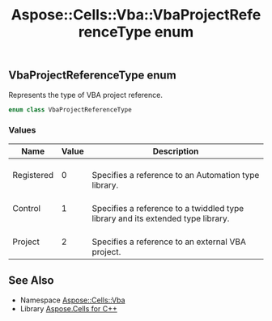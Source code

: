 ﻿---
title: Aspose::Cells::Vba::VbaProjectReferenceType enum
linktitle: VbaProjectReferenceType
second_title: Aspose.Cells for C++ API Reference
description: 'Aspose::Cells::Vba::VbaProjectReferenceType enum. Represents the type of VBA project reference in C++.'
type: docs
weight: 700
url: /cpp/aspose.cells.vba/vbaprojectreferencetype/
---
## VbaProjectReferenceType enum


Represents the type of VBA project reference.

```cpp
enum class VbaProjectReferenceType
```

### Values

| Name | Value | Description |
| --- | --- | --- |
| Registered | 0 | <br>Specifies a reference to an Automation type library. |
| Control | 1 | <br>Specifies a reference to a twiddled type library and its extended type library. |
| Project | 2 | <br>Specifies a reference to an external VBA project. |

## See Also

* Namespace [Aspose::Cells::Vba](../)
* Library [Aspose.Cells for C++](../../)
